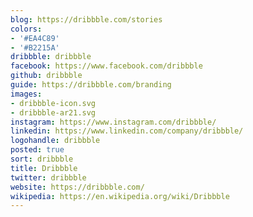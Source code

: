 ```yaml
---
blog: https://dribbble.com/stories
colors:
- '#EA4C89'
- '#B2215A'
dribbble: dribbble
facebook: https://www.facebook.com/dribbble
github: dribbble
guide: https://dribbble.com/branding
images:
- dribbble-icon.svg
- dribbble-ar21.svg
instagram: https://www.instagram.com/dribbble/
linkedin: https://www.linkedin.com/company/dribbble/
logohandle: dribbble
posted: true
sort: dribbble
title: Dribbble
twitter: dribbble
website: https://dribbble.com/
wikipedia: https://en.wikipedia.org/wiki/Dribbble
---
```

